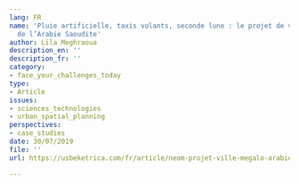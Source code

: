 ```yaml
---
lang: FR
name: 'Pluie artificielle, taxis volants, seconde lune : le projet de ville mégalo
  de l’Arabie Saoudite'
author: Lila Meghraoua
description_en: ''
description_fr: ''
category:
- face_your_challenges_today
type:
- Article
issues:
- sciences_technologies
- urban_spatial_planning
perspectives:
- case_studies
date: 30/07/2019
file: ''
url: https://usbeketrica.com/fr/article/neom-projet-ville-megalo-arabie-saoudite

---
```

